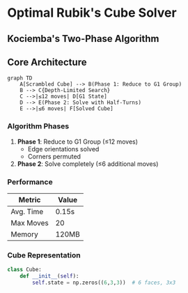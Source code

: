 # Optimal Rubik's Cube Solver
## Kociemba's Two-Phase Algorithm

## Core Architecture
```mermaid
graph TD
    A[Scrambled Cube] --> B(Phase 1: Reduce to G1 Group)
    B --> C{Depth-Limited Search}
    C -->|≤12 moves| D[G1 State]
    D --> E(Phase 2: Solve with Half-Turns)
    E -->|≤6 moves| F[Solved Cube]
```
### Algorithm Phases
1. **Phase 1**: Reduce to G1 Group (≤12 moves)
   - Edge orientations solved
   - Corners permuted
2. **Phase 2**: Solve completely (≤6 additional moves)

### Performance
| Metric | Value |
|--------|-------|
| Avg. Time | 0.15s |
| Max Moves | 20 |
| Memory | 120MB |

### Cube Representation
```python
class Cube:
    def __init__(self):
        self.state = np.zeros((6,3,3))  # 6 faces, 3x3
```
